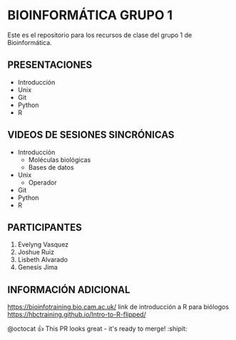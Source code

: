 # BIOINFORMÁTICA GRUPO 1
Este es el repositorio para los recursos de clase del grupo 1 de Bioinformática. 

## PRESENTACIONES

- Introducción
- Unix
- Git
- Python
- R


## VIDEOS DE SESIONES SINCRÓNICAS 

- Introducción
  - Moléculas biológicas
  - Bases de datos
- Unix
  - Operador  
- Git
- Python
- R



## PARTICIPANTES

1. Evelyng Vasquez
2. Joshue Ruiz 
3. Lisbeth Alvarado
4. Genesis Jima
## INFORMACIÓN ADICIONAL

<https://bioinfotraining.bio.cam.ac.uk/>
link de introducción a R para biólogos <https://hbctraining.github.io/Intro-to-R-flipped/>



@octocat :+1: This PR looks great - it's ready to merge! :shipit:
